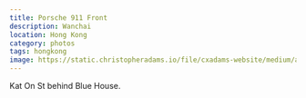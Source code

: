 ```yaml
---
title: Porsche 911 Front
description: Wanchai
location: Hong Kong
category: photos
tags: hongkong
image: https://static.christopheradams.io/file/cxadams-website/medium/albums/2019/20191214-2054_HongKong/20191214-2054_HongKong_L1009782-0.jpg
---
```


Kat On St behind Blue House.
